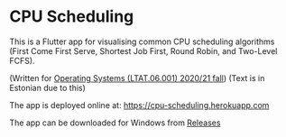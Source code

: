 # CPU Scheduling

This is a Flutter app for visualising common CPU scheduling algorithms (First Come First Serve, Shortest Job First, Round Robin, and Two-Level FCFS).

(Written for [Operating Systems (LTAT.06.001) 2020/21 fall](https://courses.cs.ut.ee/2020/os/fall/Main/HomePage))
(Text is in Estonian due to this)

The app is deployed online at: https://cpu-scheduling.herokuapp.com

The app can be downloaded for Windows from [Releases](https://github.com/markusaksli/scheduling/releases/latest)
